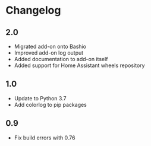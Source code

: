 # Changelog

## 2.0
- Migrated add-on onto Bashio
- Improved add-on log output
- Added documentation to add-on itself
- Added support for Home Assistant wheels repository

## 1.0
- Update to Python 3.7
- Add colorlog to pip packages

## 0.9
- Fix build errors with 0.76
